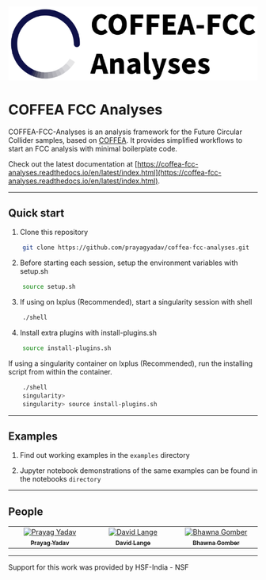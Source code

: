 <picture>
  <source media="(prefers-color-scheme: dark)" srcset="https://raw.githubusercontent.com/prayagyadav/coffea-fcc-analyses/refs/heads/main/doc/_static/coffea-fcc-analyses-logo-inverted.png">
  <source media="(prefers-color-scheme: light)" srcset="https://raw.githubusercontent.com/prayagyadav/coffea-fcc-analyses/refs/heads/main/doc/_static/coffea-fcc-analyses-logo.png">
  <img alt="COFFEA-FCC-Analyses-logo" src="https://raw.githubusercontent.com/prayagyadav/coffea-fcc-analyses/refs/heads/main/doc/_static/coffea-fcc-analyses-logo.png">
</picture>

# COFFEA FCC Analyses

COFFEA-FCC-Analyses is an analysis framework for the Future Circular Collider samples, based on [COFFEA](https://coffea-hep.readthedocs.io/en/latest/). It provides simplified workflows to start an FCC analysis with minimal boilerplate code.

Check out the latest documentation at [https://coffea-fcc-analyses.readthedocs.io/en/latest/index.html](https://coffea-fcc-analyses.readthedocs.io/en/latest/index.html).

___
## Quick start

1. Clone this repository

```bash
    git clone https://github.com/prayagyadav/coffea-fcc-analyses.git
```

2. Before starting each session, setup the environment variables with setup.sh

```bash
    source setup.sh
```

3. If using on lxplus (Recommended), start a singularity session with shell

```bash
    ./shell
```

4. Install extra plugins with install-plugins.sh

```bash
    source install-plugins.sh
```
If using a singularity container on lxplus (Recommended), run the installing script from within the container.
```bash
    ./shell
    singularity>
    singularity> source install-plugins.sh
```

---
## Examples

1. Find out working examples in the `examples` directory

2. Jupyter notebook demonstrations of the same examples can be found in the notebooks `directory`

---
## People
<table>
  <tbody>
    <tr>
      <td align="center" valign="top" width="14.28%"><a href="https://github.com/prayagyadav"><img src="https://avatars.githubusercontent.com/u/122809705?v=4" width="100px;" alt="Prayag Yadav"/><br /><sub><b>Prayag Yadav</b></sub></a><br /></td>
       <td align="center" valign="top" width="14.28%"><a href="https://github.com/davidlange6"><img src="https://avatars.githubusercontent.com/u/5042883?v=4" width="100px;" alt="David Lange"/><br /><sub><b>David Lange</b></sub></a><br /></td>
       <td align="center" valign="top" width="14.28%"><a href="https://github.com/gomber"><img src="https://avatars.githubusercontent.com/u/5593325?v=4" width="100px;" alt="Bhawna Gomber"/><br /><sub><b>Bhawna Gomber</b></sub></a><br /></td>
    </tr>
  </tbody>
</table>

---
Support for this work was provided by HSF-India - NSF
